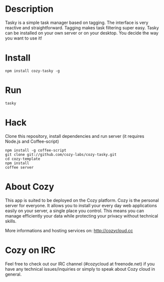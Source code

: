 # Description

Tasky is a simple task manager based on tagging. The interface is very reactive
and straightforward. Tagging makes task filtering super easy. Tasky can be
installed on your own server or on your desktop. You decide the way you want to
use it!

# Install

    npm install cozy-tasky -g

# Run

    tasky

# Hack

Clone this repository, install dependencies and run server (it requires Node.js
and Coffee-script)

    npm install -g coffee-script
    git clone git://github.com/cozy-labs/cozy-tasky.git
    cd cozy-template
    npm install
    coffee server

# About Cozy

This app is suited to be deployed on the Cozy platform. Cozy is the personal
server for everyone. It allows you to install your every day web applications
easily on your server, a single place you control. This means you can manage
efficiently your data while protecting your privacy without technical skills.

More informations and hosting services on:
http://cozycloud.cc

# Cozy on IRC
Feel free to check out our IRC channel (#cozycloud at freenode.net) if you have any technical issues/inquiries or simply to speak about Cozy cloud in general.
